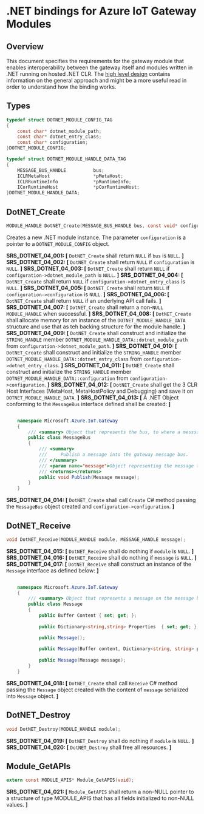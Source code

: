 .NET bindings for Azure IoT Gateway Modules
===========================================

Overview
--------


This document specifies the requirements for the gateway module that enables
interoperability between the gateway itself and modules written in .NET
running on hosted .NET CLR. The [high level design](./dotnet_bindings_hld.md) contains
information on the general approach and might be a more useful read in order to
understand how the binding works.

Types
-----
```c
typedef struct DOTNET_MODULE_CONFIG_TAG
{
    const char* dotnet_module_path;
    const char* dotnet_entry_class;
    const char* configuration;
}DOTNET_MODULE_CONFIG;

typedef struct DOTNET_MODULE_HANDLE_DATA_TAG
{
    MESSAGE_BUS_HANDLE          bus;
    ICLRMetaHost                *pMetaHost;
    ICLRRuntimeInfo             *pRuntimeInfo;
    ICorRuntimeHost             *pCorRuntimeHost;
}DOTNET_MODULE_HANDLE_DATA;
```

DotNET_Create
-------------
```c
MODULE_HANDLE DotNET_Create(MESSAGE_BUS_HANDLE bus, const void* configuration);
```
Creates a new .NET module instance. The parameter `configuration` is a
pointer to a `DOTNET_MODULE_CONFIG` object.


**SRS_DOTNET_04_001: [** `DotNET_Create` shall return `NULL` if `bus` is `NULL`. **]**
**SRS_DOTNET_04_002: [** `DotNET_Create` shall return `NULL` if `configuration` is `NULL`. **]**
**SRS_DOTNET_04_003: [** `DotNET_Create` shall return `NULL` if `configuration->dotnet_module_path` is `NULL`. **]**
**SRS_DOTNET_04_004: [** `DotNET_Create` shall return `NULL` if `configuration->dotnet_entry_class` is `NULL`. **]**
**SRS_DOTNET_04_005: [** `DotNET_Create` shall return `NULL` if `configuration->configuration` is `NULL`. **]**
**SRS_DOTNET_04_006: [** `DotNET_Create` shall return `NULL` if an underlying API call fails. **]**
**SRS_DOTNET_04_007: [** `DotNET_Create` shall return a non-`NULL` `MODULE_HANDLE` when successful. **]**
**SRS_DOTNET_04_008: [** `DotNET_Create` shall allocate memory for an instance of the `DOTNET_MODULE_HANDLE_DATA` structure and use that as teh backing structure for the module handle. **]**
**SRS_DOTNET_04_009: [** `DotNET_Create` shall construct and initialize the `STRING_HANDLE` member `DOTNET_MODULE_HANDLE_DATA::dotnet_module_path` from `configuration->dotnet_module_path`. **]**
**SRS_DOTNET_04_010: [** `DotNET_Create` shall construct and initialize the `STRING_HANDLE` member `DOTNET_MODULE_HANDLE_DATA::dotnet_entry_class` from `configuration->dotnet_entry_class`. **]**
**SRS_DOTNET_04_011: [** `DotNET_Create` shall construct and initialize the `STRING_HANDLE` member `DOTNET_MODULE_HANDLE_DATA::configuration` from `configuration->configuration`. **]**
**SRS_DOTNET_04_012: [** `DotNET_Create` shall get the 3 CLR Host Interfaces (MetaHost, MetaHostPolicy and Debugging) and save it on `DOTNET_MODULE_HANDLE_DATA`. **]**
**SRS_DOTNET_04_013: [** A .NET Object conforming to the `MessageBus` interface defined shall be created: **]**
~~~~~~~~~~~~~~~~~~~~~~~~~~~~~~~~~~~~~~~~~~~~~~~~~~~~~~~~~~~~~~~~~~~~~~~~~~ C#
    
    namespace Microsoft.Azure.IoT.Gateway
    {
        /// <summary> Object that represents the bus, to where a messsage is going to be published </summary>
        public class MessageBus
        {
            /// <summary>
            ///     Publish a message into the gateway message bus. 
            /// </summary>
            /// <param name="message">Object representing the message to be published into the bus.</param>
            /// <returns></returns>
            public void Publish(Message message);
        }        
    }
~~~~~~~~~~~~~~~~~~~~~~~~~~~~~~~~~~~~~~~~~~~~~~~~~~~~~~~~~~~~~~~~~~~~~~~~~~

**SRS_DOTNET_04_014: [** `DotNET_Create` shall call `Create` C# method passing the `MessageBus` object created and `configuration->configuration`. **]**


DotNET_Receive
---------------
```c
void DotNET_Receive(MODULE_HANDLE module, MESSAGE_HANDLE message);
```
**SRS_DOTNET_04_015: [** `DotNET_Receive` shall do nothing if `module` is `NULL`. **]**
**SRS_DOTNET_04_016: [** `DotNET_Receive` shall do nothing if `message` is `NULL`. **]**
**SRS_DOTNET_04_017: [** `DotNET_Receive` shall construct an instance of the `Message` interface as defined below: **]**
~~~~~~~~~~~~~~~~~~~~~~~~~~~~~~~~~~~~~~~~~~~~~~~~~~~~~~~~~~~~~~~~~~~~~~~~~~ C#
    
    namespace Microsoft.Azure.IoT.Gateway
    {
        /// <summary> Object that represents a message on the message bus. </summary>
        public class Message
        {
            public Buffer Content { set; get; };
            
            public Dictionary<string,string> Properties  { set; get; };

            public Message();
            
            public Message(Buffer content, Dictionary<string, string> properties); 
            
            public Message(Message message);
        }        
    }
~~~~~~~~~~~~~~~~~~~~~~~~~~~~~~~~~~~~~~~~~~~~~~~~~~~~~~~~~~~~~~~~~~~~~~~~~~

**SRS_DOTNET_04_018: [** `DotNET_Create` shall call `Receive` C# method passing the `Message` object created with the content of `message` serialized into `Message` object. **]**


DotNET_Destroy
--------------
```c
void DotNET_Destroy(MODULE_HANDLE module);
```
**SRS_DOTNET_04_019: [** `DotNET_Destroy` shall do nothing if `module` is `NULL`. **]**
**SRS_DOTNET_04_020: [** `DotNET_Destroy` shall free all resources. **]**

Module_GetAPIs
--------------
```c
extern const MODULE_APIS* Module_GetAPIS(void);
```
**SRS_DOTNET_04_021: [** `Module_GetAPIS` shall return a non-NULL pointer to a structure of type MODULE_APIS that has all fields initialized to non-NULL values. **]**